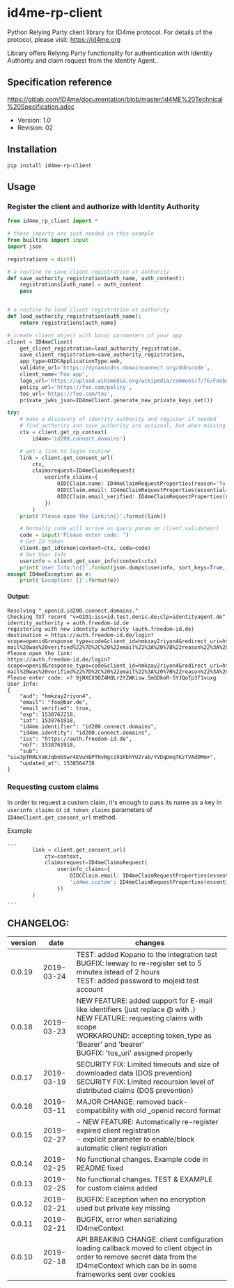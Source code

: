 # id4me-rp-client
Python Relying Party client library for ID4me protocol.
For details of the protocol, please visit: https://id4me.org

Library offers Relying Party functionality for authentication with Identity Authority and claim request from the Identity Agent..

## Specification reference
https://gitlab.com/ID4me/documentation/blob/master/id4ME%20Technical%20Specification.adoc
- Version: 1.0
- Revision: 02

## Installation
```shell
pip install id4me-rp-client
```

## Usage

### Register the client and authorize with Identity Authority

```python
from id4me_rp_client import *

# these imports are just needed in this example
from builtins import input
import json

registrations = dict()

# a routine to save client registration at authority
def save_authority_registration(auth_name, auth_content):
    registrations[auth_name] = auth_content
    pass


# a routine to load client registration at authority
def load_authority_registration(auth_name):
    return registrations[auth_name]

# create client object with basic parameters of your app
client = ID4meClient(
    get_client_registration=load_authority_registration,
    save_client_registration=save_authority_registration,
    app_type=OIDCApplicationType.web,
    validate_url='https://dynamicdns.domainconnect.org/ddnscode',
    client_name='Foo app',
    logo_url='https://upload.wikimedia.org/wikipedia/commons/7/76/Foobar2000_logo_2014.png',
    policy_url='https://foo.com/policy',
    tos_url='https://foo.com/tos',
    private_jwks_json=ID4meClient.generate_new_private_keys_set())

try:
    # make a discovery of identity authority and register if needed
    # find_authority and save_authority are optional, but when missing client will be registered each time anew
    ctx = client.get_rp_context(
        id4me='id200.connect.domains')    

    # get a link to login routine
    link = client.get_consent_url(
        ctx,
        claimsrequest=ID4meClaimsRequest(
            userinfo_claims={
                OIDCClaim.name: ID4meClaimRequestProperties(reason='To call you by name'),
                OIDCClaim.email: ID4meClaimRequestProperties(essential=True, reason='To be able to contact you'),
                OIDCClaim.email_verified: ID4meClaimRequestProperties(reason='To know if your E-mail was verified'),
            })
        )
    print('Please open the link:\n{}'.format(link))

    # Normally code will arrive as query param on client.validateUrl
    code = input('Please enter code: ')
    # Get ID token
    client.get_idtoken(context=ctx, code=code)
    # Get User Info
    userinfo = client.get_user_info(context=ctx)
    print('User Info:\n{}'.format(json.dumps(userinfo, sort_keys=True, indent=4)))    
except ID4meException as e:
    print('Exception: {}'.format(e))

```

#### Output:
```text
Resolving "_openid.id200.connect.domains."
Checking TXT record "v=OID1;iss=id.test.denic.de;clp=identityagent.de"
identity_authority = auth.freedom-id.de
registering with new identity authority (auth.freedom-id.de)
destination = https://auth.freedom-id.de/login?scope=openid&response_type=code&client_id=hmkzay2riyon4&redirect_uri=https%3A//foo.com/validate&login_hint=id200.connect.domains&state=&claims=%7B%22userinfo%22%3A%20%7B%22email_verified%22%3A%20%7B%22reason%22%3A%20%22To%20know%20if%20your%20E-mail%20was%20verified%22%7D%2C%20%22email%22%3A%20%7B%22reason%22%3A%20%22To%20be%20able%20to%20contact%20you%22%2C%20%22essential%22%3A%20true%7D%2C%20%22name%22%3A%20%7B%22reason%22%3A%20%22To%20call%20you%20by%20name%22%7D%7D%7D
Please open the link:
https://auth.freedom-id.de/login?scope=openid&response_type=code&client_id=hmkzay2riyon4&redirect_uri=https%3A//foo.com/validate&login_hint=id200.connect.domains&state=&claims=%7B%22userinfo%22%3A%20%7B%22email_verified%22%3A%20%7B%22reason%22%3A%20%22To%20know%20if%20your%20E-mail%20was%20verified%22%7D%2C%20%22email%22%3A%20%7B%22reason%22%3A%20%22To%20be%20able%20to%20contact%20you%22%2C%20%22essential%22%3A%20true%7D%2C%20%22name%22%3A%20%7B%22reason%22%3A%20%22To%20call%20you%20by%20name%22%7D%7D%7D
Please enter code: >? 9jNXCX9OZ4HQLr2YZWKisw.5mSDkoR-5YJQoTp3f1vuxg
User Info:
{
    "aud": "hmkzay2riyon4", 
    "email": "foo@bar.de", 
    "email_verified": true, 
    "exp": 1538762218, 
    "iat": 1538761918, 
    "id4me.identifier": "id200.connect.domains", 
    "id4me.identity": "id200.connect.domains", 
    "iss": "https://auth.freedom-id.de", 
    "nbf": 1538761918, 
    "sub": "uiw3pTRRLVaKJqbnbSwr4EVuhEPTHvRgci91RbhYU2rab/YVDqDmqTKzTVAdDMm+", 
    "updated_at": 1538564738
}
```

### Requesting custom claims

In order to request a custom claim, it's enough to pass its name as a key in `userinfo_claims` or `id_token_claims`
parameters of `ID4meClient.get_consent_url` method.

Example
```python
...
        link = client.get_consent_url(
            ctx=context, 
            claimsrequest=ID4meClaimsRequest(
                userinfo_claims={
                    OIDCClaim.email: ID4meClaimRequestProperties(essential=True, reason='Test other confusing reason'),
                    'id4me.custom': ID4meClaimRequestProperties(essential=True, reason='Custom claim reason')
                })
        )
...
```

## CHANGELOG:
| version | date       | changes |
| ------- | -----------| ------ |
| 0.0.19  | 2019-03-24 | TEST: added Kopano to the integration test<br>BUGFIX: leeway to re-register set to 5 minutes istead of 2 hours<br>TEST: added password to mojeid test account |
| 0.0.18  | 2019-03-23 | NEW FEATURE: added support for E-mail like identifiers (just replace @ with .)<br>NEW FEATURE: requesting claims with scope<br>WORKAROUND: accepting token_type as 'Bearer' and 'bearer'<br>BUGFIX: 'tos_uri' assigned properly |
| 0.0.17  | 2019-03-19 | SECURITY FIX: Limited timeouts and size of downloaded data (DOS prevention)<br>SECURITY FIX: Limited recoursion level of distributed claims (DOS prevention) |
| 0.0.16  | 2019-03-11 | MAJOR CHANGE: removed back-compatibility with old _openid record format |
| 0.0.15  | 2019-02-27 | - NEW FEATURE: Automatically re-register expired client registration <br> - explicit parameter to enable/block automatic client registration |
| 0.0.14  | 2019-02-25 | No functional changes. Example code in README fixed |
| 0.0.13  | 2019-02-25 | No functional changes. TEST & EXAMPLE for custom claims added |
| 0.0.12  | 2019-02-21 | BUGFIX: Exception when no encryption used but private key missing |
| 0.0.11  | 2019-02-21 | BUGFIX, error when serializing ID4meContext |
| 0.0.10  | 2019-02-18 | API BREAKING CHANGE: client configuration loading callback moved to client object in order to remove secret data from the ID4meContext which can be in some frameworks sent over cookies |
